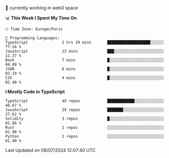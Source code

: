 🔭 currently working in web3 space

<!--START_SECTION:waka-->
📊 **This Week I Spent My Time On** 

```text
🕑︎ Time Zone: Europe/Paris

💬 Programming Languages: 
TypeScript               2 hrs 29 mins       ███████████████████░░░░░░   77.54 % 
JavaScript               23 mins             ███░░░░░░░░░░░░░░░░░░░░░░   12.37 % 
Bash                     7 mins              █░░░░░░░░░░░░░░░░░░░░░░░░   04.09 % 
JSON                     6 mins              █░░░░░░░░░░░░░░░░░░░░░░░░   03.19 % 
CSV                      4 mins              █░░░░░░░░░░░░░░░░░░░░░░░░   02.48 % 
```

**I Mostly Code in TypeScript** 

```text
TypeScript               49 repos            ████████████░░░░░░░░░░░░░   46.67 % 
JavaScript               29 repos            ███████░░░░░░░░░░░░░░░░░░   27.62 % 
Solidity                 3 repos             █░░░░░░░░░░░░░░░░░░░░░░░░   02.86 % 
Rust                     2 repos             ░░░░░░░░░░░░░░░░░░░░░░░░░   01.90 % 
Python                   2 repos             ░░░░░░░░░░░░░░░░░░░░░░░░░   01.90 % 
```




 Last Updated on 08/07/2024 12:07:40 UTC
<!--END_SECTION:waka-->
